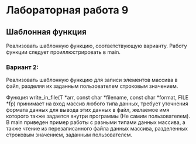 # Лабораторная работа 9

## Шаблонная функция

Реализовать шаблонную функцию, соответствующую варианту.
Работу функции следует проиллюстрировать в main. 

### Вариант 2:

Реализовать шаблонную функцию для записи элементов массива в файл, разделяя их заданным пользователем строковым значением.

Функция write_in_file(T *arr, const char *filename, const char *format, FILE *fp) принимает на вход массив любого типа данных, требуeт уточнения формата данных для вывода этих данных в файл, желаемое имя которого также задается внутри программы (Не самим пользователем). В main приведен пример работы с разными типами данных массива, а также чтение из перезаписанного файла данных массива, разделенных строковым значением, заданным пользователем.

